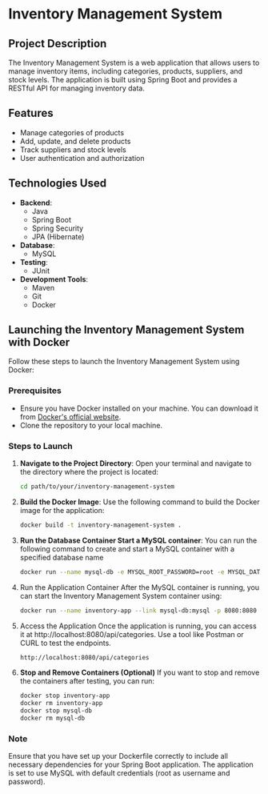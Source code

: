 # Inventory Management System

## Project Description
The Inventory Management System is a web application that allows users to manage inventory items, including categories, products, suppliers, and stock levels. The application is built using Spring Boot and provides a RESTful API for managing inventory data.

## Features
- Manage categories of products
- Add, update, and delete products
- Track suppliers and stock levels
- User authentication and authorization

## Technologies Used
- **Backend**: 
  - Java
  - Spring Boot
  - Spring Security
  - JPA (Hibernate)
- **Database**: 
  - MySQL
- **Testing**: 
  - JUnit
- **Development Tools**:
  - Maven
  - Git
  - Docker

## Launching the Inventory Management System with Docker

Follow these steps to launch the Inventory Management System using Docker:

### Prerequisites
- Ensure you have Docker installed on your machine. You can download it from [Docker's official website](https://www.docker.com/get-started).
- Clone the repository to your local machine.

### Steps to Launch

1. **Navigate to the Project Directory**:
   Open your terminal and navigate to the directory where the project is located:
   ```bash
   cd path/to/your/inventory-management-system
2. **Build the Docker Image**: 
    Use the following command to build the Docker image for  the application:
    ```bash
    docker build -t inventory-management-system .
3. **Run the Database Container Start a MySQL container**: 
    You can run the following command to create and start a MySQL container with a     specified database name
    ```bash
    docker run --name mysql-db -e MYSQL_ROOT_PASSWORD=root -e MYSQL_DATABASE=inventoryDB-p 3306:3306 -d mysql:8.0   
4. Run the Application Container After the MySQL container is running, you can start the Inventory Management System container using:
    ```bash
    docker run --name inventory-app --link mysql-db:mysql -p 8080:8080 -d inventory-management-system
5. Access the Application Once the application is running, you can access it at http://localhost:8080/api/categories. Use a tool like Postman or CURL to test the endpoints.
    ```bash 
    http://localhost:8080/api/categories
6. **Stop and Remove Containers (Optional)** If you want to stop and remove the containers after testing, you can run: 
    ```bash
    docker stop inventory-app
    docker rm inventory-app
    docker stop mysql-db
    docker rm mysql-db

### Note

Ensure that you have set up your Dockerfile correctly to include all necessary dependencies for your Spring Boot application.
The application is set to use MySQL with default credentials (root as username and password).

    




